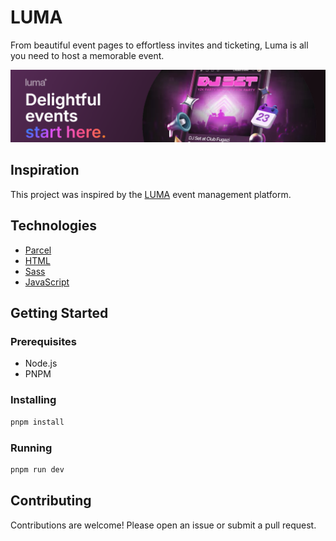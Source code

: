 # LUMA

From beautiful event pages to effortless invites and ticketing, Luma is all you need to host a memorable event.

![Luma Header](header.png)

## Inspiration

This project was inspired by the [LUMA](https://www.luma.co.uk/) event management platform.

## Technologies

- [Parcel](https://parceljs.org/)
- [HTML](https://developer.mozilla.org/en-US/docs/Web/HTML)
- [Sass](https://sass-lang.com/)
- [JavaScript](https://developer.mozilla.org/en-US/docs/Web/JavaScript)

## Getting Started

### Prerequisites

- Node.js
- PNPM

### Installing

```bash
pnpm install
```

### Running

```bash
pnpm run dev
```

## Contributing

Contributions are welcome! Please open an issue or submit a pull request.
